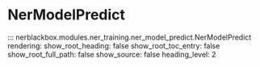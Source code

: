 # NerModelPredict
::: nerblackbox.modules.ner_training.ner_model_predict.NerModelPredict
    rendering:
        show_root_heading: false
        show_root_toc_entry: false
        show_root_full_path: false
        show_source: false
        heading_level: 2
